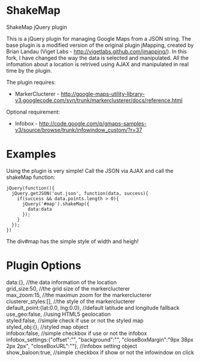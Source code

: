 ShakeMap
========

ShakeMap jQuery plugin

This is a jQuery plugin for managing Google Maps from a JSON string.
The base plugin is a modified version of the original plugin jMapping, created by Brian Landau (Viget Labs - http://vigetlabs.github.com/jmapping/).
In this fork, I have changed the way the data is selected and manipulated. All the infomation about a location is retrived using AJAX and manipulated in real time by the plugin.

The plugin requires:

- MarkerClucterer - http://google-maps-utility-library-v3.googlecode.com/svn/trunk/markerclusterer/docs/reference.html

Optional requirement:

- Infobox - http://code.google.com/p/gmaps-samples-v3/source/browse/trunk/infowindow_custom/?r=37

Examples
========

Using the plugin is very simple! Call the JSON via AJAX and call the shakeMap function:

    jQuery(function(){  
      jQuery.getJSON('out.json', function(data, success){  
        if(success && data.points.length > 0){  
          jQuery('#map').shakeMap({  
            data:data  
          });  
        }  
      });  
    })

The div#map has the simple style of width and heigh!

Plugin Options
========

data:{}, //the data information of the location  
grid_size:50, //the grid size of the markerclucterer  
max_zoom:15, //the maximun zoom for the markerclucterer  
clusterer_styles:[], //the style of the markerclucterer  
default_point:{lat:0.0, lng:0.0}, //default latitude and longitude fallback  
use_geo:false, //using HTML5 geolocation  
styled:false, //simple check if use or not the styled map  
styled_obj:{}, //styled map object  
infobox:false, //simple checkbox if use or not the infobox  
infobox_settings:{"offset":"", "background":"", "closeBoxMargin":"9px 38px 2px 2px", "closeBoxURL":""}, //infobox setting object  
show_baloon:true, //simple checkbox if show or not the infowindow on click  
